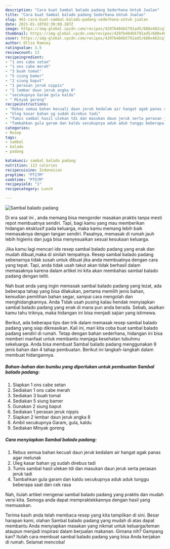 ```yaml
---
description: "Cara buat Sambal balado padang Sederhana Untuk Jualan"
title: "Cara buat Sambal balado padang Sederhana Untuk Jualan"
slug: 461-cara-buat-sambal-balado-padang-sederhana-untuk-jualan
date: 2021-01-10T02:39:09.207Z
image: https://img-global.cpcdn.com/recipes/4297b404b5791ad5/680x482cq70/sambal-balado-padang-foto-resep-utama.jpg
thumbnail: https://img-global.cpcdn.com/recipes/4297b404b5791ad5/680x482cq70/sambal-balado-padang-foto-resep-utama.jpg
cover: https://img-global.cpcdn.com/recipes/4297b404b5791ad5/680x482cq70/sambal-balado-padang-foto-resep-utama.jpg
author: Ollie Ramsey
ratingvalue: 3.5
reviewcount: 13
recipeingredient:
- "1 ons cabe setan"
- "1 ons cabe merah"
- "3 buah tomat"
- "5 siung bamer"
- "2 siung baput"
- "1 perasan jeruk nippis"
- "2 lembar daun jeruk angka 8"
- "secukupnya Garam gula kaldu"
- " Minyak goreng"
recipeinstructions:
- "Rebus semua bahan kecuali daun jeruk kedalam air hangat agak panas agar melunak"
- "Uleg kasar bahan yg sudah direbus tadi"
- "Tumis sambal hasil ulekan tdi dan masukan daun jeruk serta perasan jeruk tadi"
- "Tambahkan gula garam dan kaldu secukupnya aduk aduk tunggu beberapa saat dan cek rasa"
categories:
- Resep
tags:
- sambal
- balado
- padang

katakunci: sambal balado padang 
nutrition: 113 calories
recipecuisine: Indonesian
preptime: "PT17M"
cooktime: "PT57M"
recipeyield: "1"
recipecategory: Lunch

---
```



![Sambal balado padang](https://img-global.cpcdn.com/recipes/4297b404b5791ad5/680x482cq70/sambal-balado-padang-foto-resep-utama.jpg)

Di era  saat ini , anda memang bisa mengorder masakan praktis tanpa mesti repot membuatnya sendiri. Tapi, bagi kamu yang mau memberikan hidangan eksklusif pada keluarga, maka kamu memang lebih baik memasaknya dengan tangan sendiri. Pasalnya, memasak di rumah jauh lebih higienis dan juga bisa menyesuaikan sesuai kesukaan keluarga.

Jika kamu lagi mencari ide resep sambal balado padang yang enak dan mudah dibuat,maka di sinilah tempatnya. Resep sambal balado padang  sebenarnya tidak susah untuk dibuat jika anda membuatnya dengan cara yang tepat. Tapi, anda tidak usah takut akan tidak berhasil dalam memasaknya 
karena dalam artikel ini kita akan membahas sambal balado padang dengan teliti.  



Nah buat anda yang ingin memasak sambal balado padang yang lezat, ada beberapa tahap yang bisa dilakukan, pertama memilih jenis bahan, kemudian pemilihan bahan segar, sampai cara mengolah dan menghidangkannya. Anda Tidak usah pusing kalau hendak menyiapkan sambal balado padang yang enak di mana pun anda berada. Sebab, asalkan kamu  tahu triknya, maka hidangan ini bisa menjadi sajian yang istimewa.

Berikut, ada beberapa tips dan trik dalam memasak resep sambal balado padang yang siap dikreasikan. Kali ini, mari kita coba buat sambal balado padang sendiri di rumah. Tetap dengan bahan sederhana, hidangan ini bisa memberi manfaat untuk membantu menjaga kesehatan tubuhmu sekeluarga. Anda bisa membuat Sambal balado padang menggunakan 9 jenis bahan dan 4 tahap pembuatan. Berikut ini langkah-langkah dalam membuat hidangannya.

<!--inarticleads1-->

##### Bahan-bahan dan bumbu yang diperlukan untuk pembuatan Sambal balado padang:

1. Siapkan 1 ons cabe setan
1. Sediakan 1 ons cabe merah
1. Sediakan 3 buah tomat
1. Sediakan 5 siung bamer
1. Gunakan 2 siung baput
1. Sediakan 1 perasan jeruk nippis
1. Siapkan 2 lembar daun jeruk angka 8
1. Ambil secukupnya Garam, gula, kaldu
1. Sediakan  Minyak goreng




<!--inarticleads2-->

##### Cara menyiapkan Sambal balado padang:

1. Rebus semua bahan kecuali daun jeruk kedalam air hangat agak panas agar melunak
1. Uleg kasar bahan yg sudah direbus tadi
1. Tumis sambal hasil ulekan tdi dan masukan daun jeruk serta perasan jeruk tadi
1. Tambahkan gula garam dan kaldu secukupnya aduk aduk tunggu beberapa saat dan cek rasa




Nah, itulah artikel mengenai  sambal balado padang  yang praktis dan mudah versi kita. Semoga anda dapat mempraktekkannya dengan hasil yang memuaskan. 

Terima kasih anda telah membaca resep yang kita tampilkan di sini. Besar harapan kami, olahan  Sambal balado padang yang mudah di atas dapat membantu Anda menyiapkan masakan yang nikmat untuk keluarga/teman ataupun menjadi inspirasi dalam berjualan makanan. Gimana nih? Gampang kan? Itulah cara membuat sambal balado padang yang bisa Anda kerjakan di rumah. Selamat mencoba!

